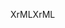 <span data-ttu-id="c8b39-101">XrML</span><span class="sxs-lookup"><span data-stu-id="c8b39-101">XrML</span></span>